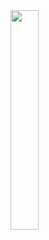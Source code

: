 <img src="https://github.com/user-attachments/assets/f085c99c-be2d-43e5-a71d-17c43883c451" width="30%">
